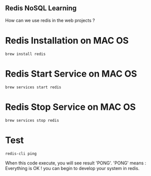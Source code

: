 ## Redis NoSQL Learning 

How can we use redis in the web projects ?

# Redis Installation on MAC OS

```
brew install redis

```

# Redis Start Service on MAC OS

```
brew services start redis

```
 
# Redis Stop Service on MAC OS

```
brew services stop redis 

```

# Test

```
redis-cli ping  

```


When this code execute, you will see result  'PONG'. 'PONG' means : Everything is OK ! you can begin to develop your system in redis.

